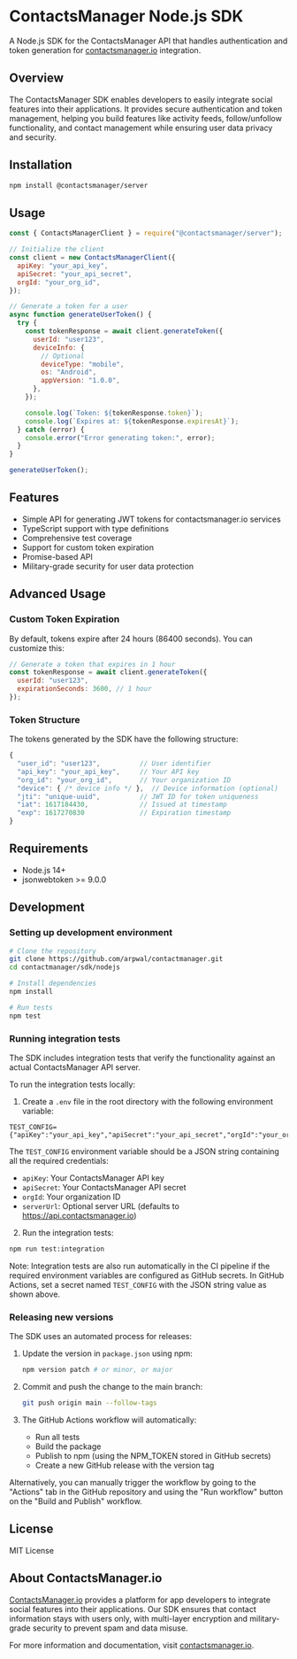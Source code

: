 # ContactsManager Node.js SDK

A Node.js SDK for the ContactsManager API that handles authentication and token generation for [contactsmanager.io](https://www.contactsmanager.io) integration.

## Overview

The ContactsManager SDK enables developers to easily integrate social features into their applications. It provides secure authentication and token management, helping you build features like activity feeds, follow/unfollow functionality, and contact management while ensuring user data privacy and security.

## Installation

```bash
npm install @contactsmanager/server
```

## Usage

```javascript
const { ContactsManagerClient } = require("@contactsmanager/server");

// Initialize the client
const client = new ContactsManagerClient({
  apiKey: "your_api_key",
  apiSecret: "your_api_secret",
  orgId: "your_org_id",
});

// Generate a token for a user
async function generateUserToken() {
  try {
    const tokenResponse = await client.generateToken({
      userId: "user123",
      deviceInfo: {
        // Optional
        deviceType: "mobile",
        os: "Android",
        appVersion: "1.0.0",
      },
    });

    console.log(`Token: ${tokenResponse.token}`);
    console.log(`Expires at: ${tokenResponse.expiresAt}`);
  } catch (error) {
    console.error("Error generating token:", error);
  }
}

generateUserToken();
```

## Features

- Simple API for generating JWT tokens for contactsmanager.io services
- TypeScript support with type definitions
- Comprehensive test coverage
- Support for custom token expiration
- Promise-based API
- Military-grade security for user data protection

## Advanced Usage

### Custom Token Expiration

By default, tokens expire after 24 hours (86400 seconds). You can customize this:

```javascript
// Generate a token that expires in 1 hour
const tokenResponse = await client.generateToken({
  userId: "user123",
  expirationSeconds: 3600, // 1 hour
});
```

### Token Structure

The tokens generated by the SDK have the following structure:

```javascript
{
  "user_id": "user123",          // User identifier
  "api_key": "your_api_key",     // Your API key
  "org_id": "your_org_id",       // Your organization ID
  "device": { /* device info */ },  // Device information (optional)
  "jti": "unique-uuid",          // JWT ID for token uniqueness
  "iat": 1617184430,             // Issued at timestamp
  "exp": 1617270830              // Expiration timestamp
}
```

## Requirements

- Node.js 14+
- jsonwebtoken >= 9.0.0

## Development

### Setting up development environment

```bash
# Clone the repository
git clone https://github.com/arpwal/contactmanager.git
cd contactmanager/sdk/nodejs

# Install dependencies
npm install

# Run tests
npm test
```

### Running integration tests

The SDK includes integration tests that verify the functionality against an actual ContactsManager API server.

To run the integration tests locally:

1. Create a `.env` file in the root directory with the following environment variable:

```
TEST_CONFIG={"apiKey":"your_api_key","apiSecret":"your_api_secret","orgId":"your_org_id","serverUrl":"https://api.contactsmanager.io"}
```

The `TEST_CONFIG` environment variable should be a JSON string containing all the required credentials:

- `apiKey`: Your ContactsManager API key
- `apiSecret`: Your ContactsManager API secret
- `orgId`: Your organization ID
- `serverUrl`: Optional server URL (defaults to https://api.contactsmanager.io)

2. Run the integration tests:

```bash
npm run test:integration
```

Note: Integration tests are also run automatically in the CI pipeline if the required environment variables are configured as GitHub secrets. In GitHub Actions, set a secret named `TEST_CONFIG` with the JSON string value as shown above.

### Releasing new versions

The SDK uses an automated process for releases:

1. Update the version in `package.json` using npm:

   ```bash
   npm version patch # or minor, or major
   ```

2. Commit and push the change to the main branch:

   ```bash
   git push origin main --follow-tags
   ```

3. The GitHub Actions workflow will automatically:
   - Run all tests
   - Build the package
   - Publish to npm (using the NPM_TOKEN stored in GitHub secrets)
   - Create a new GitHub release with the version tag

Alternatively, you can manually trigger the workflow by going to the "Actions" tab in the GitHub repository and using the "Run workflow" button on the "Build and Publish" workflow.

## License

MIT License

## About ContactsManager.io

[ContactsManager.io](https://www.contactsmanager.io) provides a platform for app developers to integrate social features into their applications. Our SDK ensures that contact information stays with users only, with multi-layer encryption and military-grade security to prevent spam and data misuse.

For more information and documentation, visit [contactsmanager.io](https://www.contactsmanager.io).
